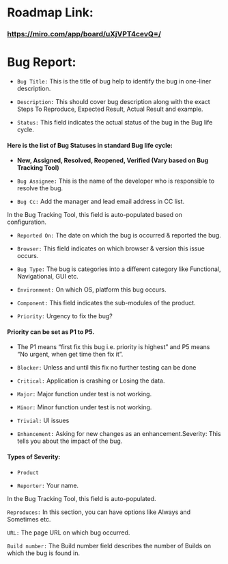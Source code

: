 # Roadmap Link:

### https://miro.com/app/board/uXjVPT4cevQ=/

# Bug Report:

- `Bug Title:` This is the title of bug help to identify the bug in one-liner description.

- `Description:` This should cover bug description along with the exact Steps To Reproduce, Expected Result, Actual Result and example.

- `Status:` This field indicates the actual status of the bug in the Bug life cycle.

#### Here is the list of Bug Statuses in standard Bug life cycle:

- **New, Assigned, Resolved, Reopened, Verified (Vary based on Bug Tracking Tool)**

- `Bug Assignee:` This is the name of the developer who is responsible to resolve the bug.

- `Bug Cc:` Add the manager and lead email address in CC list.

In the Bug Tracking Tool, this field is auto-populated based on configuration.

- `Reported On:` The date on which the bug is occurred & reported the bug.

- `Browser:` This field indicates on which browser & version this issue occurs.

- `Bug Type:` The bug is categories into a different category like Functional, Navigational, GUI etc.

- `Environment:` On which OS, platform this bug occurs.

- `Component:` This field indicates the sub-modules of the product.

- `Priority:` Urgency to fix the bug?

#### Priority can be set as P1 to P5.

- The P1 means “first fix this bug i.e. priority is highest” and P5 means “No urgent, when get time then fix it”.

- `Blocker:` Unless and until this fix no further testing can be done

- `Critical:` Application is crashing or Losing the data.

- `Major:` Major function under test is not working.

- `Minor:` Minor function under test is not working.

- `Trivial:` UI issues

- `Enhancement:` Asking for new changes as an enhancement.Severity: This tells you about the impact of the bug.

#### Types of Severity:

- `Product`

- `Reporter:` Your name.

In the Bug Tracking Tool, this field is auto-populated.

`Reproduces:` In this section, you can have options like Always and Sometimes etc.

`URL:` The page URL on which bug occurred.

`Build number:` The Build number field describes the number of Builds on which the bug is found in.
